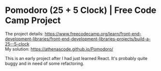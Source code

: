 # Pomodoro (25 + 5 Clock) | Free Code Camp Project

The project details: https://www.freecodecamp.org/learn/front-end-development-libraries/front-end-development-libraries-projects/build-a-25--5-clock  
My solution: https://athenascode.github.io/Pomodoro/  

This is an early project after I had just learned React. It's probably quite buggy and in need of some refactoring.
